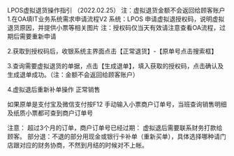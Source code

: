 LPOS虚拟退货操作指引
（2022.02.25）
注：虚拟退货金额不会返回给顾客账户
1.在OA填IT业务系统需求申请流程V2  系统：LPOS   申请虚拟退授权码，说明虚拟退货原因，并提供小票等相关图片
注：授权码仅当天有效请注意查看OA流程，过期后需要重新申请

2.获取到授权码后，收银系统主界面点击【正常退货】-【原单号点击搜索框】

3.查询需要虚拟退货的单据，点击【生成退单】，填入获取的授权码，点击确认及生成退单成功。（注：金额不会返回给顾客账户）


4.虚拟退后重新补单操作
正常销售


如果原单是支付宝及微信支付按F12 手动输入小票商户订单号，当班查询销售明细及纸质小票都可查到商户订单号





注意：
超过3个月的订单，商户订单号已经过期：
虚拟退后需要联系财务打款给顾客。
部分退：不退的部分用现金或银行卡补单（重新买单），具体选择哪种请门店跟对应的财务协商，不然到月结的时候对不上帐。
